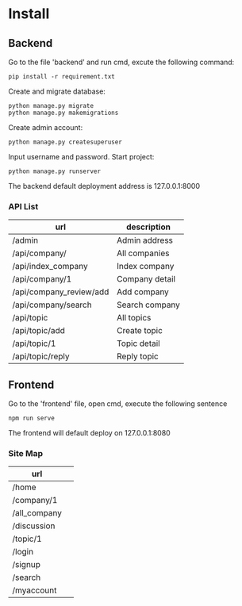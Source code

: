 # Install

## Backend
Go to the file 'backend' and run cmd, excute the following command:

    pip install -r requirement.txt

Create and migrate database:

    python manage.py migrate
    python manage.py makemigrations
Create admin account:

    python manage.py createsuperuser
Input username and password.
Start project:

    python manage.py runserver
The backend default deployment address is 127.0.0.1:8000
### API List
| url | description |
|--|--|
| /admin | Admin address 
| /api/company/ | All companies
|/api/index_company| Index company
|/api/company/1| Company detail
|/api/company_review/add| Add company
|/api/company/search| Search company
|/api/topic| All topics
|/api/topic/add| Create topic
|/api/topic/1| Topic detail
|/api/topic/reply| Reply topic

## Frontend
Go to the 'frontend' file, open cmd, execute the following sentence

    npm run serve
The frontend will default deploy on 127.0.0.1:8080
### Site Map
|url|  |
|--|--|
|/home  |  |
|/company/1  |  |
|/all_company  |  |
|/discussion  |  |
|/topic/1 |  |
|/login |  |
|/signup  |  |
|/search  |  |
|/myaccount  |  |


